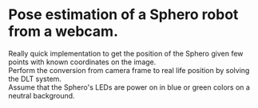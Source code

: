 # Pose estimation of a Sphero robot from a webcam.
Really quick implementation to get the position of the Sphero given few points with known coordinates on the image.<br/>
Perform the conversion from camera frame to real life position by solving the DLT system.<br/>
Assume that the Sphero's LEDs are power on in blue or green colors on a neutral background.
